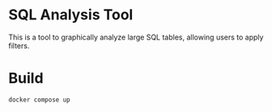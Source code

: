 # SQL Analysis Tool

This is a tool to graphically analyze large SQL tables, allowing users to apply filters.

# Build

```
docker compose up
```
